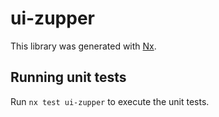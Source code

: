 # ui-zupper

This library was generated with [Nx](https://nx.dev).

## Running unit tests

Run `nx test ui-zupper` to execute the unit tests.
